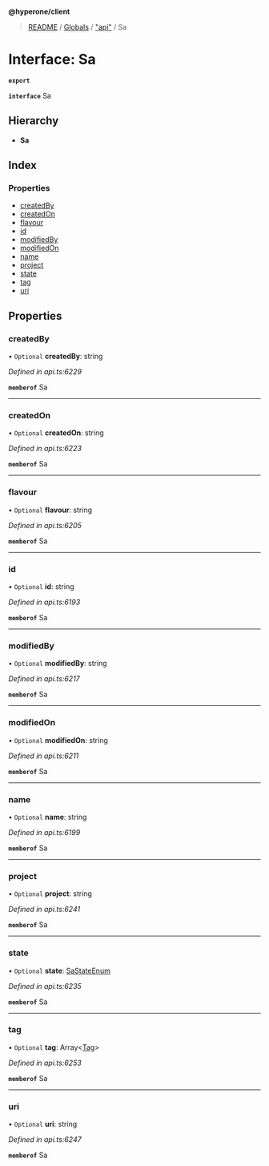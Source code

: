 **@hyperone/client**

> [README](../README.md) / [Globals](../globals.md) / ["api"](../modules/_api_.md) / Sa

# Interface: Sa

**`export`** 

**`interface`** Sa

## Hierarchy

* **Sa**

## Index

### Properties

* [createdBy](_api_.sa.md#createdby)
* [createdOn](_api_.sa.md#createdon)
* [flavour](_api_.sa.md#flavour)
* [id](_api_.sa.md#id)
* [modifiedBy](_api_.sa.md#modifiedby)
* [modifiedOn](_api_.sa.md#modifiedon)
* [name](_api_.sa.md#name)
* [project](_api_.sa.md#project)
* [state](_api_.sa.md#state)
* [tag](_api_.sa.md#tag)
* [uri](_api_.sa.md#uri)

## Properties

### createdBy

• `Optional` **createdBy**: string

*Defined in api.ts:6229*

**`memberof`** Sa

___

### createdOn

• `Optional` **createdOn**: string

*Defined in api.ts:6223*

**`memberof`** Sa

___

### flavour

• `Optional` **flavour**: string

*Defined in api.ts:6205*

**`memberof`** Sa

___

### id

• `Optional` **id**: string

*Defined in api.ts:6193*

**`memberof`** Sa

___

### modifiedBy

• `Optional` **modifiedBy**: string

*Defined in api.ts:6217*

**`memberof`** Sa

___

### modifiedOn

• `Optional` **modifiedOn**: string

*Defined in api.ts:6211*

**`memberof`** Sa

___

### name

• `Optional` **name**: string

*Defined in api.ts:6199*

**`memberof`** Sa

___

### project

• `Optional` **project**: string

*Defined in api.ts:6241*

**`memberof`** Sa

___

### state

• `Optional` **state**: [SaStateEnum](../enums/_api_.sastateenum.md)

*Defined in api.ts:6235*

**`memberof`** Sa

___

### tag

• `Optional` **tag**: Array\<[Tag](_api_.tag.md)>

*Defined in api.ts:6253*

**`memberof`** Sa

___

### uri

• `Optional` **uri**: string

*Defined in api.ts:6247*

**`memberof`** Sa
